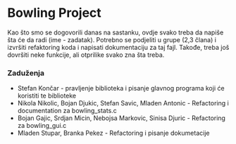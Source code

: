 # Bowling Project

Kao što smo se dogovorili danas na sastanku, ovdje svako treba da napiše šta će da radi (ime - zadatak). Potrebno se podjeliti u grupe (2,3 člana) i izvršiti refaktoring koda i napisati dokumentaciju za taj fajl. Takođe, treba još dovršiti neke funkcije, ali otprilike svako zna šta treba.

### Zaduženja
- Stefan Končar - pravljenje biblioteka i pisanje glavnog programa koji će koristiti te biblioteke
- Nikola Nikolic, Bojan Djukic, Stefan Savic, Mladen Antonic - Refactoring i documentation za bowling_stats.c
- Bojan Gajic, Srdjan Micin, Nebojsa Markovic, Sinisa Djuric - Refactoring za bowling_gui.c
- Mladen Stupar, Branka Pekez - Refactoring i pisanje dokumetacije
